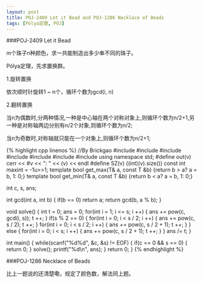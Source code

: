 ```yaml
---
layout: post
title: POJ-2409 Let it Bead and POJ-1286 Necklace of Beads
tags: [Pólya定理, POJ]
---
```


###POJ-2409 Let it Bead

m个珠子n种颜色，求一共能制造出多少串不同的珠子。

Pólya定理，先求置换群。

1.旋转置换

依次顺时针旋转1 ~ n个，循环个数为gcd(i, n)

2.翻转置换

当n为偶数时,分两种情况,一种是中心轴在两个对称对象上,则循环个数为n/2+1,另一种是对称轴两边分别有n/2个对象,则循环个数为n/2;

当n为奇数时,对称轴就只能在一个对象上,则循环个数为n/2+1;


{% highlight cpp linenos %}
//By Brickgao
#include <iostream>
#include <cstdio>
#include <cstring>
#include <cmath>
#include <cstdlib>
#include <algorithm>
#include <vector>
using namespace std;
#define out(v) cerr << #v << ": " << (v) << endl
#define SZ(v) ((int)(v).size())
const int maxint = -1u>>1;
template <class T> bool get_max(T& a, const T &b) {return b > a? a = b, 1: 0;}
template <class T> bool get_min(T& a, const T &b) {return b < a? a = b, 1: 0;}

int c, s, ans;

int gcd(int a, int b) {
    if(b == 0)  return a;
    return gcd(b, a % b);
}

void solve() {
    int t = 0;
    ans = 0;
    for(int i = 1; i <= s; i ++) {
        ans += pow(c, gcd(i, s));
        t ++;
    }
    if(s % 2 == 0) {
        for(int i = 0; i < s / 2; i ++) {
            ans += pow(c, s / 2);
            t ++;
        }
        for(int i = 0; i < s / 2; i ++) {
            ans += pow(c, s / 2 + 1);
            t ++;
        }
    }
    else {
        for(int i = 0; i < s; i ++) {
            ans += pow(c, s / 2 + 1);
            t ++;
        }
    }
    ans /= t;
}

int main() {
    while(scanf("%d%d", &c, &s) != EOF) {
        if(c == 0 && s == 0) {
            return 0;
        }
        solve();
        printf("%d\n", ans);
    }
    return 0;
}
{% endhighlight %}

###POJ-1286 Necklace of Beads

比上一题说的还清楚嘞，规定了颜色数，解法同上题。
